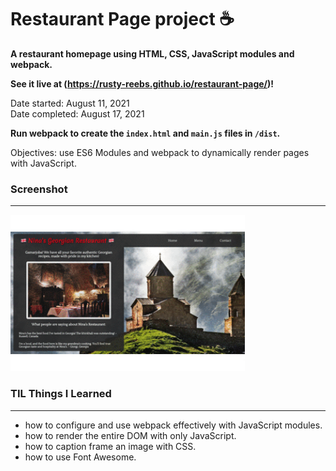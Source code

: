 # Restaurant Page project ☕️

**A restaurant homepage using HTML, CSS, JavaScript modules and webpack.**

**See it live at (https://rusty-reebs.github.io/restaurant-page/)!**

Date started: August 11, 2021  
Date completed: August 17, 2021  

**Run webpack to create the `index.html` and `main.js` files in `/dist`.**

Objectives: use ES6 Modules and webpack to dynamically render pages with JavaScript.  

### Screenshot
-----  

<img src="./screenshots/ninas.gif" height="250px">

### TIL Things I Learned
-----  

- how to configure and use webpack effectively with JavaScript modules.
- how to render the entire DOM with only JavaScript.
- how to caption frame an image with CSS.
- how to use Font Awesome.
